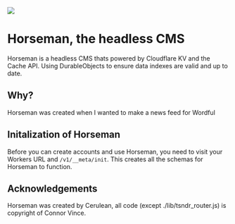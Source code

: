 ![](https://nyc3.digitaloceanspaces.com/cerulean/screenshots/2022/06/Screen%20Shot%202022-06-25%20at%2018.59.43.png)

# Horseman, the headless CMS

Horseman is a headless CMS thats powered by Cloudflare KV and the Cache API. Using DurableObjects to ensure data indexes are valid and up to date.

## Why?
Horseman was created when I wanted to make a news feed for Wordful

## Initalization of Horseman
Before you can create accounts and use Horseman, you need to visit your Workers URL and `/v1/__meta/init`. This creates all the schemas for Horseman to function.

##  Acknowledgements
Horseman was created by Cerulean, all code (except ./lib/tsndr_router.js) is copyright of Connor Vince.